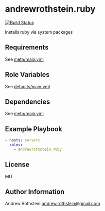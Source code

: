 andrewrothstein.ruby
=========
[![Build Status](https://travis-ci.org/andrewrothstein/ansible-ruby.svg?branch=master)](https://travis-ci.org/andrewrothstein/ansible-ruby)

Installs ruby via system packages

Requirements
------------

See [meta/main.yml](meta/main.yml)

Role Variables
--------------

See [defaults/main.yml](defaults/main.yml)

Dependencies
------------

See [meta/main.yml](meta/main.yml)

Example Playbook
----------------

```yml
- hosts: servers
  roles:
    - andrewrothstein.ruby
```

License
-------

MIT

Author Information
------------------

Andrew Rothstein <andrew.rothstein@gmail.com>

